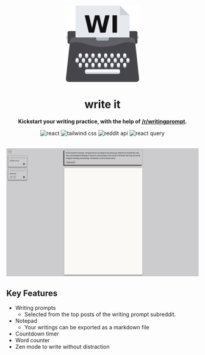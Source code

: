 <div  align="center">

  <heading>
    <a href="https://khamen.github.io/write-now/"><img src="./src/assets/favicon/android-chrome-192x192.png" alt="logo" width="200"></a>
    <h1>write it</h1>
  </heading>

  <p style="font-weight:bold">Kickstart your writing practice, with the help of <a href="https://www.reddit.com/r/WritingPrompts/" target="_blank">/r/writingprompt</a>.</p>

![react](https://img.shields.io/badge/React-46464a?style=flat&logo=react&logoColor=FF4154)
![tailwind css](https://img.shields.io/badge/Tailwind_CSS-46464a?style=flat&logo=tailwind-css&logoColor=#06B6D4)
![reddit api](https://img.shields.io/badge/Reddit_API-46464a?style=flat&logo=reddit&logoColor=#FF4500)
![react query](https://img.shields.io/badge/React_Query-46464a?style=flat&logo=reactquery&logoColor=FF4154)

  <br/>
  <img src="./src/assets/big-screen-screenshot.png" alt="homepage screenshot">

</div>

## Key Features

- Writing prompts
  - Selected from the top posts of the writing prompt subreddit.
- Notepad
  - Your writings can be exported as a markdown file
- Countdown timer
- Word counter
- Zen mode to write without distraction
